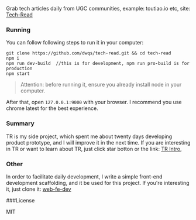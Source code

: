 Grab tech articles daily from UGC communities, example: toutiao.io etc, site: [Tech-Read](http://tech-read.ido321.com/)

### Running

You can follow following steps to run it in your computer:

```
git clone https://github.com/dwqs/tech-read.git && cd tech-read
npm i
npm run dev-build  //this is for development, npm run pro-build is for production
npm start
```

>Attention: before running it, ensure you already install node in your computer.

After that, open `127.0.0.1:9000` with your browser. I recommend you use chrome latest for the best experience.

### Summary

TR is my side project, which spent me about twenty days developing product prototype, and I will improve it in the next time. If you are interesting in TR or want to learn about TR, just click star botton  or the link: [TR Intro](http://www.ido321.com/1674.html),

### Other

In order to facilitate daily development, I write a simple front-end development scaffolding, and it be used for this project. If you're interesting it, just clone it: [web-fe-dev](https://github.com/dwqs/web-fe-dev)

###License

MIT
